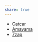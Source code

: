 ```yaml
---
share: true
---
```



- [Catcar](https://www.catcar.info/)
- [Amayama](https://www.amayama.com/)
- [7zap](https://www.7zap.com/)